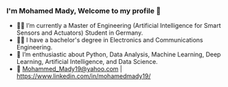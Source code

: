 ### I'm Mohamed Mady, Welcome to my profile 👋

- 👨‍💻 I’m currently a Master of Engineering (Artificial Intelligence for Smart Sensors and Actuators) Student in Germany.
- 👨‍🎓 I have a bachelor's degree in Electronics and Communications Engineering.
- 🤠 I’m enthusiastic about Python, Data Analysis, Machine Learning, Deep Learning, Artificial Intelligence, and Data Science.
- 💬 Mohammed_Mady19@yahoo.com | https://www.linkedin.com/in/mohamedmady19/
